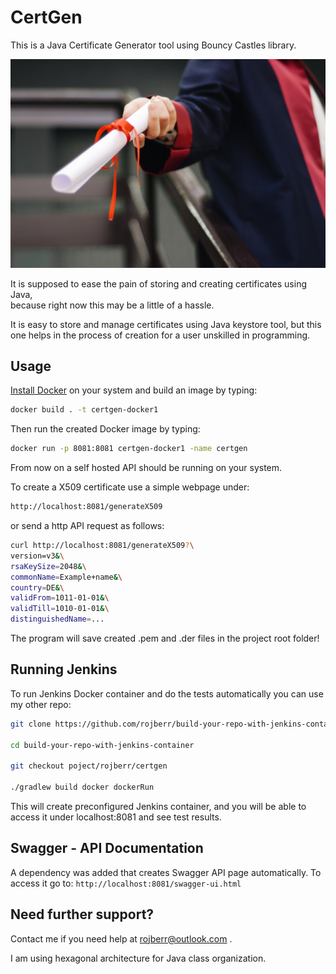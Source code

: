 # CertGen

This is a Java Certificate Generator tool using Bouncy Castles library.

![Photo by Ekrulila from Pexels](pexels-certificate-2292837.jpg)

It is supposed to ease the pain of storing and creating certificates using Java,  
because right now this may be a little of a hassle.

It is easy to store and manage certificates using Java keystore tool, but this one helps
in the process of creation for a user unskilled in programming.

## Usage

[Install Docker](https://docs.docker.com/get-docker/) on your system and build an image by typing: 

```bash
docker build . -t certgen-docker1  
```

Then run the created Docker image by typing:

```bash
docker run -p 8081:8081 certgen-docker1 -name certgen
```

From now on a self hosted API should be running on your system.

To create a X509 certificate use a simple webpage under:
```bash
http://localhost:8081/generateX509
```

or send a http API request as follows:
```bash
curl http://localhost:8081/generateX509?\
version=v3&\
rsaKeySize=2048&\
commonName=Example+name&\
country=DE&\
validFrom=1011-01-01&\
validTill=1010-01-01&\
distinguishedName=...
```

The program will save created .pem and .der files in the project root folder!

## Running Jenkins

To run Jenkins Docker container and do the tests automatically you can use my other repo:

```bash
git clone https://github.com/rojberr/build-your-repo-with-jenkins-container.git

cd build-your-repo-with-jenkins-container

git checkout poject/rojberr/certgen

./gradlew build docker dockerRun
```

This will create preconfigured Jenkins container, and you will be able to access it under localhost:8081 and see test results.

## Swagger - API Documentation

A dependency was added that creates Swagger API page automatically. To access it go to:
`http://localhost:8081/swagger-ui.html`

## Need further support?
Contact me if you need help at rojberr@outlook.com .

I am using hexagonal architecture for Java class organization.